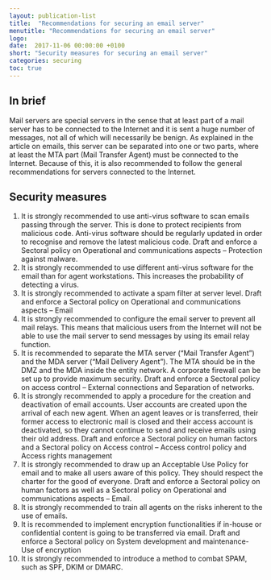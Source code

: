 ```yaml
---
layout: publication-list
title:  "Recommendations for securing an email server"
menutitle: "Recommendations for securing an email server"
logo:
date:  2017-11-06 00:00:00 +0100
short: "Security measures for securing an email server"
categories: securing
toc: true
---
```

## In brief
Mail servers are special servers in the sense that at least part of a mail server has to be connected to the Internet and it is sent a huge number of messages, not all of which will necessarily be benign. As explained in the article on emails, this server can be separated into one or two parts, where at least the MTA part (Mail Transfer Agent) must be connected to the Internet. Because of this, it is also recommended to follow the general recommendations for servers connected to the Internet.

## Security measures

1. It is strongly recommended to use anti-virus software to scan emails passing through the server. This is done to protect recipients from malicious code. Anti-virus software should be regularly updated in order to recognise and remove the latest malicious code. Draft and enforce a Sectoral policy on Operational and communications aspects – Protection against malware.
2. It is strongly recommended to use different anti-virus software for the email than for agent workstations. This increases the probability of detecting a virus.
3. It is strongly recommended to activate a spam filter at server level. Draft and enforce a Sectoral policy on Operational and communications aspects – Email
4. It is strongly recommended to configure the email server to prevent all mail relays. This means that malicious users from the Internet will not be able to use the mail server to send messages by using its email relay function.
5. It is recommended to separate the MTA server (“Mail Transfer Agent”) and the MDA server (“Mail Delivery Agent”). The MTA should be in the DMZ and the MDA inside the entity network. A corporate firewall can be set up to provide maximum security. Draft and enforce a Sectoral policy on access control – External connections and Separation of networks.
6. It is strongly recommended to apply a procedure for the creation and deactivation of email accounts. User accounts are created upon the arrival of each new agent. When an agent leaves or is transferred, their former access to electronic mail is closed and their access account is deactivated, so they cannot continue to send and receive emails using their old address. Draft and enforce a Sectoral policy on human factors and a Sectoral policy on Access control – Access control policy and Access rights management
7. It is strongly recommended to draw up an Acceptable Use Policy for email and to make all users aware of this policy. They should respect the charter for the good of everyone. Draft and enforce a Sectoral policy on human factors as well as a Sectoral policy on Operational and communications aspects – Email.
8. It is strongly recommended to train all agents on the risks inherent to the use of emails.
9. It is recommended to implement encryption functionalities if in-house or confidential content is going to be transferred via email. Draft and enforce a Sectoral policy on System development and maintenance- Use of encryption
10. It is strongly recommended to introduce a method to combat SPAM, such as SPF, DKIM or DMARC.

